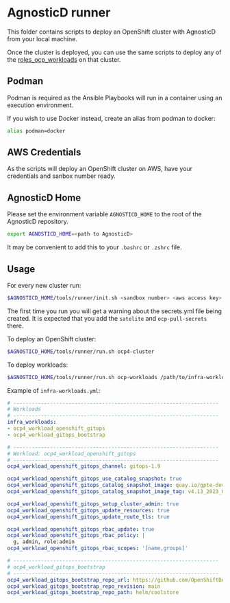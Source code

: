 # AgnosticD runner

This folder contains scripts to deploy an OpenShift cluster with AgnosticD from your local machine.

Once the cluster is deployed, you can use the same scripts to deploy any of the [roles_ocp_workloads](../../ansible/roles/roles_ocp_workloads) on that cluster.

## Podman

Podman is required as the Ansible Playbooks will run in a container using an execution environment.

If you wish to use Docker instead, create an alias from podman to docker:

```bash
alias podman=docker
```

## AWS Credentials

As the scripts will deploy an OpenShift cluster on AWS, have your credentials and sanbox number ready.

## AgnosticD Home

Please set the environment variable `AGNOSTICD_HOME` to the root of the AgnosticD repository.

```bash
export AGNOSTICD_HOME=<path to AgnosticD>
```

It may be convenient to add this to your `.bashrc` or `.zshrc` file.

## Usage

For every new cluster run:

```bash
$AGNOSTICD_HOME/tools/runner/init.sh <sandbox number> <aws access key> <aws secret key>
```

The first time you run you will get a warning about the secrets.yml file being created. It is expected that you add the `satelite` and `ocp-pull-secrets` there.

To deploy an OpenShift cluster:

```bash
$AGNOSTICD_HOME/tools/runner/run.sh ocp4-cluster
```

To deploy workloads:

```bash
$AGNOSTICD_HOME/tools/runner/run.sh ocp-workloads /path/to/infra-workloads.yml
```

Example of `infra-workloads.yml`:
```yaml
# -------------------------------------------------------------------
# Workloads
# -------------------------------------------------------------------
infra_workloads:
- ocp4_workload_openshift_gitops
- ocp4_workload_gitops_bootstrap

# -------------------------------------------------------------------
# Workload: ocp4_workload_openshift_gitops
# -------------------------------------------------------------------
ocp4_workload_openshift_gitops_channel: gitops-1.9

ocp4_workload_openshift_gitops_use_catalog_snapshot: true
ocp4_workload_openshift_gitops_catalog_snapshot_image: quay.io/gpte-devops-automation/olm_snapshot_redhat_catalog
ocp4_workload_openshift_gitops_catalog_snapshot_image_tag: v4.13_2023_06_26

ocp4_workload_openshift_gitops_setup_cluster_admin: true
ocp4_workload_openshift_gitops_update_resources: true
ocp4_workload_openshift_gitops_update_route_tls: true

ocp4_workload_openshift_gitops_rbac_update: true
ocp4_workload_openshift_gitops_rbac_policy: |
  g, admin, role:admin
ocp4_workload_openshift_gitops_rbac_scopes: '[name,groups]'

# -------------------------------------------------------------------
# ocp4_workload_gitops_bootstrap
# -------------------------------------------------------------------
ocp4_workload_gitops_bootstrap_repo_url: https://github.com/OpenShiftDemos/coolstore-portfolio
ocp4_workload_gitops_bootstrap_repo_revision: main
ocp4_workload_gitops_bootstrap_repo_path: helm/coolstore
```
